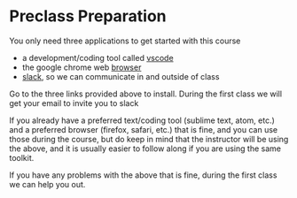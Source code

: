 <h1>Preclass Preparation</h1>

You only need three applications to get started with this course
- a development/coding tool called [vscode](https://code.visualstudio.com/)
- the google chrome web [browser](https://www.google.com/chrome/)
- [slack](https://slack.com/downloads), so we can communicate in and outside of class

Go to the three links provided above to install. During the first class we will get your email to invite you to slack

If you already have a preferred text/coding tool (sublime text, atom, etc.) and a preferred browser (firefox, safari, etc.) that is fine, and you can use those during the course, but do keep in mind that the instructor will be using the above, and it is usually easier to follow along if you are using the same toolkit.

If you have any problems with the above that is fine, during the first class we can help you out.
